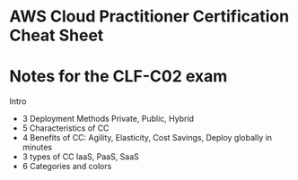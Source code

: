 # AWS Cloud Practitioner Certification Cheat Sheet
# Notes for the CLF-C02 exam

Intro
- 3 Deployment Methods Private, Public, Hybrid
- 5 Characteristics of CC 
- 4 Benefits of CC: Agility, Elasticity, Cost Savings, Deploy globally in minutes 
- 3 types of CC IaaS, PaaS, SaaS
- 6 Categories and colors
